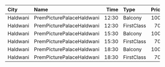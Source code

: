 | City     | Name                      |  Time | Type       | Price | Capacity | Booked |
| :------- | :------------------------ | ----: | :--------- | ----: | -------: | -----: |
| Haldwani | PremPicturePalaceHaldwani | 12:30 | Balcony    |  100₹ |      286 |    221 |
| Haldwani | PremPicturePalaceHaldwani | 12:30 | FirstClass |   70₹ |      598 |    468 |
| Haldwani | PremPicturePalaceHaldwani | 15:30 | Balcony    |  100₹ |      286 |    221 |
| Haldwani | PremPicturePalaceHaldwani | 15:30 | FirstClass |   70₹ |      598 |    473 |
| Haldwani | PremPicturePalaceHaldwani | 18:30 | Balcony    |  100₹ |      286 |    221 |
| Haldwani | PremPicturePalaceHaldwani | 18:30 | FirstClass |   70₹ |      598 |    468 |